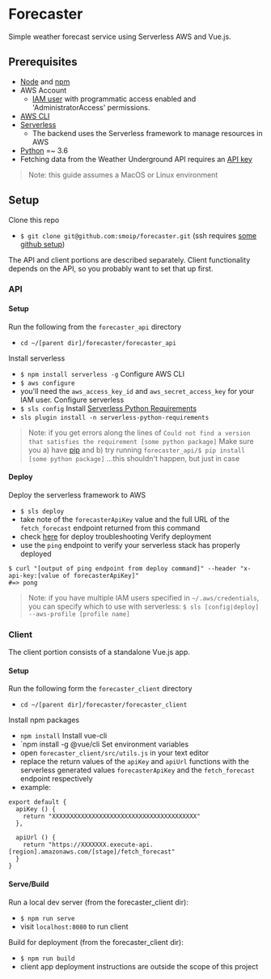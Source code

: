 # Forecaster

Simple weather forecast service using Serverless AWS and Vue.js.

## Prerequisites

- [Node](https://nodejs.org/en/) and [npm](https://www.npmjs.com/get-npm)
- AWS Account
  - [IAM user](https://docs.aws.amazon.com/IAM/latest/UserGuide/id_users_create.html) with programmatic access enabled and 'AdministratorAccess' permissions.
- [AWS CLI](https://docs.aws.amazon.com/cli/latest/userguide/installing.html)
- [Serverless](https://serverless.com/)
  - The backend uses the Serverless framework to manage resources in AWS
- [Python](https://www.python.org/downloads/release/python-365/) =~ 3.6
- Fetching data from the Weather Underground API requires an [API key](https://www.wunderground.com/weather/api/d/pricing.html)

> Note: this guide assumes a MacOS or Linux environment

## Setup

Clone this repo
  - `$ git clone git@github.com:smoip/forecaster.git` (ssh requires [some github setup](https://help.github.com/articles/connecting-to-github-with-ssh/))

The API and client portions are described separately.
Client functionality depends on the API, so you probably want to set that up first.

### API

#### Setup

Run the following from the `forecaster_api` directory
  - `cd ~/[parent dir]/forecaster/forecaster_api`

Install serverless
  - `$ npm install serverless -g`
Configure AWS CLI
  - `$ aws configure`
  - you'll need the `aws_access_key_id` and `aws_secret_access_key` for your IAM user.
Configure serverless
  - `$ sls config`
Install [Serverless Python Requirements](https://www.npmjs.com/package/serverless-python-requirements)
  - `sls plugin install -n serverless-python-requirements`

> Note: if you get errors along the lines of `Could not find a version that satisfies the requirement [some python package]`
> Make sure you a) have [pip](https://pip.pypa.io/en/stable/installing/) and b) try running `forecaster_api/$ pip install [some python package]`
> ...this shouldn't happen, but just in case

#### Deploy

Deploy the serverless framework to AWS
  - `$ sls deploy`
  - take note of the `forecasterApiKey` value and the full URL of the `fetch_forecast` endpoint returned from this command
  - check [here](https://serverless.com/framework/docs/providers/aws/guide/deploying/) for deploy troubleshooting
Verify deployment
  - use the `ping` endpoint to verify your serverless stack has properly deployed
```
$ curl "[output of ping endpoint from deploy command]" --header "x-api-key:[value of forecasterApiKey]"
#=> pong
```

> Note: if you have multiple IAM users specified in `~/.aws/credentials`, you can specify which to use with serverless:
> `$ sls [config|deploy] --aws-profile [profile name]`

### Client

The client portion consists of a standalone Vue.js app.

#### Setup

Run the following form the `forecaster_client` directory
  - `cd ~/[parent dir]/forecaster/forecaster_client`

Install npm packages
  - `npm install`
Install vue-cli
  - `npm install -g @vue/cli
Set environment variables
  - open `forecaster_client/src/utils.js` in your text editor
  - replace the return values of the `apiKey` and `apiUrl` functions with the serverless generated values `forecasterApiKey` and the `fetch_forecast` endpoint respectively 
  - example:
```
export default {
  apiKey () {
    return "XXXXXXXXXXXXXXXXXXXXXXXXXXXXXXXXXXXXXXXX"
  },

  apiUrl () {
    return "https://XXXXXXX.execute-api.[region].amazonaws.com/[stage]/fetch_forecast"
  }
}
```

#### Serve/Build

Run a local dev server (from the forecaster_client dir):
  - `$ npm run serve`
  - visit `localhost:8080` to run client

Build for deployment (from the forecaster_client dir):
  - `$ npm run build`
  - client app deployment instructions are outside the scope of this project
